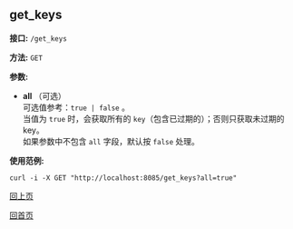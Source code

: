 get_keys
----------

**接口:** `/get_keys`

**方法:** `GET`

**参数:** 

*  **all** （可选）  
可选值参考：`true | false`  。  
当值为 `true` 时，会获取所有的 `key`（包含已过期的）；否则只获取未过期的key。  
如果参数中不包含 `all` 字段，默认按 `false` 处理。

**使用范例:**

    curl -i -X GET "http://localhost:8085/get_keys?all=true"

[回上页](../hustdict.md)

[回首页](../../index.md)